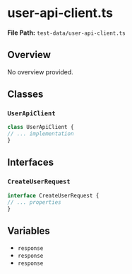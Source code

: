 # user-api-client.ts

**File Path:** `test-data/user-api-client.ts`

## Overview

No overview provided.

## Classes

### `UserApiClient`

```typescript
class UserApiClient {
// ... implementation
}
```

## Interfaces

### `CreateUserRequest`

```typescript
interface CreateUserRequest {
// ... properties
}
```

## Variables

- `response`
- `response`
- `response`

